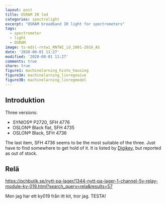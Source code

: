 ```yaml
---
layout: post
title: OSRAM IR led
categories: spectrolight
excerpt: "OSRAM broadband IR light for spectrometers"
tags:
  - spectrometer
  - light
  - OSRAM
image: ts-mdsl-rntwi_RNTWI_id_2001-2016_AS
date: '2020-08-01 11:27'
modified: '2020-08-01 11:27'
comments: true
share: true
figure1: machinelarning_histo_housing
figure3A: machinelarning_linregnaive
figure3B: machinelarning_linregmodel
---
```


## Introduktion

Three versions:

- SYNIOS® P2720, SFH 4776
- OSLON® Black flat, SFH 4735
- OSLON® Black, SFH 4736

The last item, SFH 4736 seems to be the most suitable of the three. Just have to find somewhere to get hold of it. It is listed by [Digikey](https://www.digikey.se/product-detail/en/osram-opto-semiconductors-inc/SFH-4736/475-3651-1-ND/9769896?_ga=2.243414981.1539943874.1596916105-2023496637.1596916105), but reported as out of stock.


## Relä

https://pchbutik.se/nytt-pa-lager/1344-nytt-pa-lager-1-channel-5v-relay-module-ky-019.html?search_query=rela&results=57

Men jag har ett ky019 från itt kit, tror jag. TESTA!
